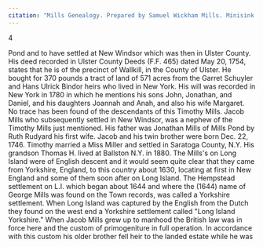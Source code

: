 ```yaml
---
citation: "Mills Genealogy. Prepared by Samuel Wickham Mills. Minisink Valley Historical Society, Port Jervis NY, p4. Used with permission."
---
```

4

Pond and to have settled at New Windsor which was then in Ulster County. His deed recorded in Ulster County Deeds (F.F. 465) dated May 20, 1754, states that he is of the precinct of Wallkill, in the County of Ulster. He bought for 370 pounds a tract of land of 571 acres from the Garret Schuyler and Hans Ulrick Bindor heirs who lived in New York. His will was recorded in New York in 1780 in which he mentions his sons John, Jonathan, and Daniel, and his daughters Joannah and Anah, and also his wife Margaret. No trace has been found of the descendants of this Timothy Mills. Jacob Mills who subsequently settled in New Windsor, was a nephew of the Timothy Mills just mentioned. His father was Jonathan Mills of Mills Pond by Ruth Rudyard his first wife. Jacob and his twin brother were born Dec. 22, 1746. Timothy married a Miss Miller and settled in Saratoga County, N.Y. His grandson Thomas H. lived at Ballston N.Y. in 1880. The Mills's on Long Island were of English descent and it would seem quite clear that they came from Yorkshire, England, to this country about 1630, locating at first in New England and some of them soon after on Long Island. The Hempstead settlement on L.I. which began about 1644 and where the (1644) name of George Mills was found on the Town records, was called a Yorkshire settlement. When Long Island was captured by the English from the Dutch they found on the west end a Yorkshire settlement called "Long Island Yorkshire." When Jacob Mills grew up to manhood the British law was in force here and the custom of primogeniture in full operation. In accordance with this custom his older brother fell heir to the landed estate while he was 
